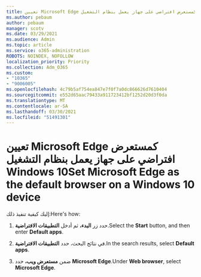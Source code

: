 ```yaml
---
title: تعيين Microsoft Edge كمستعرض افتراضي على جهاز يعمل بنظام التشغيل Windows 10
ms.author: pebaum
author: pebaum
manager: scotv
ms.date: 03/29/2021
ms.audience: Admin
ms.topic: article
ms.service: o365-administration
ROBOTS: NOINDEX, NOFOLLOW
localization_priority: Priority
ms.collection: Adm_O365
ms.custom:
- "10365"
- "9006005"
ms.openlocfilehash: 4c79b5af754ea847e7f0f7a0dc866626d7610404
ms.sourcegitcommit: e552d65aac79433a911723412bf1252d20d3f0da
ms.translationtype: MT
ms.contentlocale: ar-SA
ms.lasthandoff: 03/30/2021
ms.locfileid: "51491301"
---
```

# <a name="set-microsoft-edge-as-the-default-browser-on-a-windows-10-device"></a><span data-ttu-id="a840e-102">تعيين Microsoft Edge كمستعرض افتراضي على جهاز يعمل بنظام التشغيل Windows 10</span><span class="sxs-lookup"><span data-stu-id="a840e-102">Set Microsoft Edge as the default browser on a Windows 10 device</span></span>

<span data-ttu-id="a840e-103">إليك كيفية تنفيذ ذلك:</span><span class="sxs-lookup"><span data-stu-id="a840e-103">Here's how:</span></span>

1. <span data-ttu-id="a840e-104">حدد زر **البدء،** ثم أدخل **التطبيقات الافتراضية**.</span><span class="sxs-lookup"><span data-stu-id="a840e-104">Select the **Start** button, and then enter **Default apps**.</span></span>

1. <span data-ttu-id="a840e-105">في نتائج البحث، حدد **التطبيقات الافتراضية**.</span><span class="sxs-lookup"><span data-stu-id="a840e-105">In the search results, select **Default apps**.</span></span>

1. <span data-ttu-id="a840e-106">ضمن **مستعرض ويب،** حدد **Microsoft Edge**.</span><span class="sxs-lookup"><span data-stu-id="a840e-106">Under **Web browser**, select **Microsoft Edge**.</span></span>
